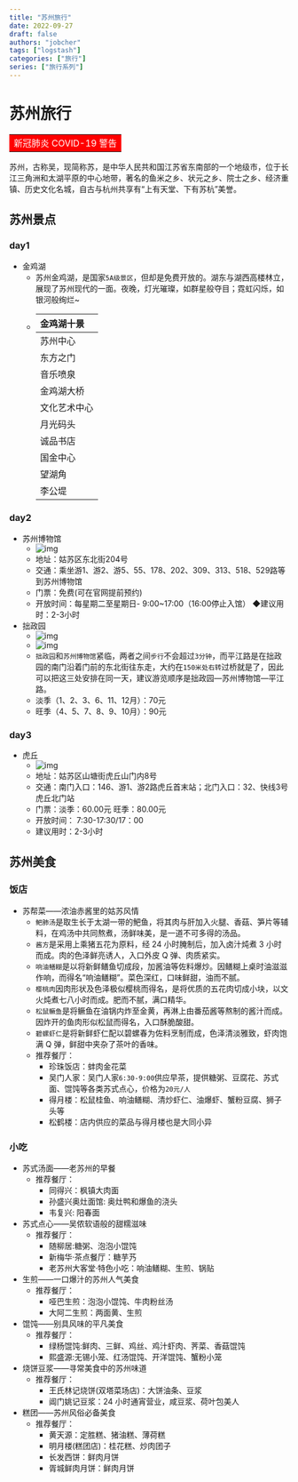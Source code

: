 ```yaml
---
title: "苏州旅行"
date: 2022-09-27
draft: false
authors: "jobcher"
tags: ["logstash"]
categories: ["旅行"]
series: ["旅行系列"]
---
```


# 苏州旅行

<table width="180"><tr><td bgcolor=#ff0000><font color="#ffffff">新冠肺炎 COVID-19 警告 </font></td></tr></table>  
  
苏州，古称吴，现简称苏，是中华人民共和国江苏省东南部的一个地级市，位于长江三角洲和太湖平原的中心地带，著名的鱼米之乡、状元之乡、院士之乡、经济重镇、历史文化名城，自古与杭州共享有“上有天堂、下有苏杭”美誉。  
  
## 苏州景点
### day1
- 金鸡湖
    - 苏州金鸡湖，是国家`5A级景区`，但却是免费开放的。湖东与湖西高楼林立，展现了苏州现代的一面。夜晚，灯光璀璨，如群星般夺目；霓虹闪烁，如银河般绚烂~
    - |金鸡湖十景|
        |:----|
        |苏州中心|
        |东方之门|
        |音乐喷泉|
        |金鸡湖大桥|
        |文化艺术中心|
        |月光码头|
        |诚品书店|
        |国金中心|
        |望湖角|
        |李公堤|
### day2
- 苏州博物馆
    - ![img](https://pic4.zhimg.com/80/v2-7e4d728036b85455286f9f0156b77ffb_720w.jpg)
    - 地址：姑苏区东北街204号
    - 交通：乘坐游1、游2、游5、55、178、202、309、313、518、529路等到苏州博物馆
    - 门票：免费(可在官网提前预约)
    - 开放时间：每星期二至星期日- 9:00~17:00（16:00停止入馆）
    ◆建议用时：2-3小时
- 拙政园
    - ![img](https://p1-q.mafengwo.net/s10/M00/A2/B7/wKgBZ1mb_TiAQSOwAAEOlj1dHRU49.jpeg?imageView2%2F2%2Fw%2F680%2Fq%2F90)
    - ![img](https://p1-q.mafengwo.net/s10/M00/A3/A8/wKgBZ1mb_mCAXcEVAAZJA-fOumc76.jpeg?imageView2%2F2%2Fw%2F680%2Fq%2F90)
    -  `拙政园`和`苏州博物馆`紧临，两者之间`步行`不会超过`3分钟`，而平江路是在拙政园的南门沿着门前的东北街往东走，大约在`150米处右转`过桥就是了，因此可以把这三处安排在同一天，建议游览顺序是拙政园—苏州博物馆—平江路。
    - 淡季（1、2、3、6、11、12月）：70元 
    - 旺季（4、5、7、8、9、10月）：90元
### day3
- 虎丘
    - ![img](https://pic2.zhimg.com/80/v2-c60b0890121bacc434b9cc8413694321_720w.jpg)
    - 地址：姑苏区山塘街虎丘山门内8号
    - 交通：南门入口：146、游1、游2路虎丘首末站；北门入口：32、快线3号虎丘北门站
    - 门票：淡季：60.00元 旺季：80.00元
    - 开放时间： 7:30-17:30/17：00
    - 建议用时：2-3小时

## 苏州美食

### 饭店

- 苏帮菜——浓油赤酱里的姑苏风情
  - `鲃肺汤`是取生长于太湖一带的鲃鱼，将其肉与肝加入火腿、香菇、笋片等辅料，在鸡汤中共同熬煮，汤鲜味美，是一道不可多得的汤品。
  - `酱方`是采用上乘猪五花为原料，经 24 小时腌制后，加入卤汁炖煮 3 小时而成。肉的色泽鲜亮诱人，入口外皮 Q 弹、肉质紧实。
  - `响油鳝糊`是以将新鲜鳝鱼切成段，加酱油等佐料爆炒。因鳝糊上桌时油滋滋作响，而得名“响油鳝糊”。菜色深红，口味鲜甜，油而不腻。
  - `樱桃肉`因肉形状及色泽极似樱桃而得名，是将优质的五花肉切成小块，以文火炖煮七八小时而成。肥而不腻，满口精华。
  - `松鼠鳜鱼`是将鳜鱼在油锅内炸至金黄，再淋上由番茄酱等熬制的酱汁而成。因炸开的鱼肉形似松鼠而得名，入口酥脆酸甜。
  - `碧螺虾仁`是将新鲜虾仁配以碧螺春为佐料烹制而成，色泽清淡雅致，虾肉饱满 Q 弹，鲜甜中夹杂了茶叶的香味。
  - 推荐餐厅：
    - 珍珠饭店：蚌肉金花菜
    - 吴门人家：吴门人家`6:30-9:00`供应早茶，提供糖粥、豆腐花、苏式面、馄饨等各类苏式点心，价格为`20元/人`
    - 得月楼：松鼠桂鱼、响油鳝糊、清炒虾仁、油爆虾、蟹粉豆腐、狮子头等
    - 松鹤楼：店内供应的菜品与得月楼也是大同小异

### 小吃

- 苏式汤面——老苏州的早餐
  - 推荐餐厅：
    - 同得兴：枫镇大肉面
    - 孙盛兴奥灶面馆: 奥灶鸭和爆鱼的浇头
    - 韦复兴: 阳春面
- 苏式点心——吴侬软语般的甜糯滋味
  - 推荐餐厅：
    - 随柳居:糖粥、泡泡小馄饨
    - 新梅华·茶点餐厅：糖芋艿
    - 老苏州大客堂·特色小吃：响油鳝糊、生煎、锅贴
- 生煎——一口爆汁的苏州人气美食
  - 推荐餐厅：
    - 哑巴生煎：泡泡小馄饨、牛肉粉丝汤
    - 大阿二生煎：两面黄、生煎
- 馄饨——别具风味的平凡美食
  - 推荐餐厅：
    - 绿杨馄饨:鲜肉、三鲜、鸡丝、鸡汁虾肉、荠菜、香菇馄饨
    - 熙盛源:无锡小笼、红汤馄饨、开洋馄饨、蟹粉小笼
- 烧饼豆浆——寻常美食中的苏州味道
  - 推荐餐厅：
    - 王氏林记烧饼(双塔菜场店)：大饼油条、豆浆
    - 阊门姚记豆浆：24 小时通宵营业，咸豆浆、荷叶包美人
- 糕团——苏州风俗必备美食
  - 推荐餐厅：
    - 黄天源：定胜糕、猪油糕、薄荷糕
    - 明月楼(糕团店)：桂花糕、炒肉团子
    - 长发西饼：鲜肉月饼
    - 胥城鲜肉月饼：鲜肉月饼

